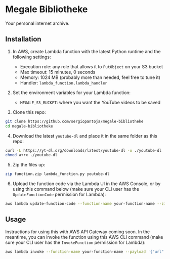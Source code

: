# Megale Bibliotheke
Your personal internet archive.

## Installation
1. In AWS, create Lambda function with the latest Python runtime and the following settings:
   - Execution role: any role that allows it to `PutObject` on your S3 bucket
   - Max timeout: 15 minutes, 0 seconds
   - Memory: 1024 MB (probably more than needed, feel free to tune it)
   - Handler: `lambda_function.lambda_handler`

2. Set the environment variables for your Lambda function:
   - `MEGALE_S3_BUCKET`: where you want the YouTube videos to be saved
   
3. Clone this repo:
```bash
git clone https://github.com/sergiopantoja/megale-bibliotheke
cd megale-bibliotheke
```

4. Download the latest `youtube-dl` and place it in the same folder as this repo:
```bash
curl -L https://yt-dl.org/downloads/latest/youtube-dl -o ./youtube-dl
chmod a+rx ./youtube-dl
```

5. Zip the files up:
```bash
zip function.zip lambda_function.py youtube-dl
```

6. Upload the function code via the Lambda UI in the AWS Console, or by using this command below (make sure your CLI user has the `UpdateFunctionCode` permission for Lambda):
```bash
aws lambda update-function-code --function-name your-function-name --zip-file fileb://function.zip
```

## Usage
Instructions for using this with AWS API Gateway coming soon. In the meantime, you can invoke the function using this AWS CLI command (make sure your CLI user has the `InvokeFunction` permission for Lambda):
```bash
aws lambda invoke --function-name your-function-name --payload '{"url": "https://www.youtube.com/watch?v=dQw4w9WgXcQ"}' outfile
```
